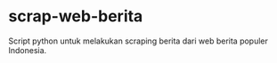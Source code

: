# scrap-web-berita
Script python untuk melakukan scraping berita dari web berita populer Indonesia.
